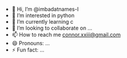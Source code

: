 - 👋 Hi, I’m @imbadatnames-I
- 👀 I’m interested in python
- 🌱 I’m currently learning c
- 💞️ I’m looking to collaborate on ...
- 📫 How to reach me connor.xxiii@gmail.com
- 😄 Pronouns: ...
- ⚡ Fun fact: ...

<!---
imbadatnames-I/imbadatnames-I is a ✨ special ✨ repository because its `README.md` (this file) appears on your GitHub profile.
You can click the Preview link to take a look at your changes.
--->
